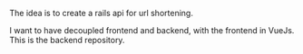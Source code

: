 The idea is to create a rails api for url shortening.

I want to have decoupled frontend and backend, with the frontend in VueJs. This is the backend repository.

